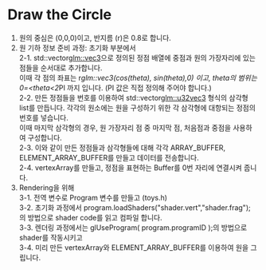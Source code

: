 # Draw the Circle

1. 원의 중심은 (0,0,0)이고, 반지름 (r)은 0.8로 합니다. <br>
2. 원 기하 정보 준비 과정: 초기화 부분에서 <br>
   2-1. std::vector<glm::vec3>으로 정의된 정점 배열에 중점과 원의 가장자리에 있는 점들을 순서대로 추가합니다.<br>
       이때 각 점의 좌표는 r*glm::vec3(cos(theta), sin(theta),0) 이고, theta의 범위는 0=<theta<2*PI 까지 입니다. (PI 값은 직접 정의해 주어야 합니다.)<br>
   2-2. 만든 정점들을 번호를 이용하여 std::vector<glm::u32vec3> 형식의 삼각형 list를 만듭니다. 각각의 원소에는 원을 구성하기 위한 각 삼각형에 대항되는 정점의 번호를 넣습니다. <br>
이때 마지막 삼각형의 경우, 원 가장자리 점 중 마지막 점, 처음점과 중점을 사용하여 구성합니다. <br>
   2-3. 이와 같이 만든 정점들과 삼각형들에 대해 각각 ARRAY_BUFFER, ELEMENT_ARRAY_BUFFER를 만들고 데이터를 전송합니다. <br>
   2-4. vertexArray를 만들고, 정점을 표현하는 Buffer를 0번 자리에 연결시켜 줍니다. <br>
3. Rendering을 위해 <br>
   3-1. 전역 변수로 Program 변수를 만들고 (toys.h) <br>
   3-2. 초기화 과정에서 program.loadShaders("shader.vert","shader.frag"); 의 방법으로 shader code를 읽고 컴파일 합니다.<br>
   3-3. 렌더링 과정에서는 glUseProgram( program.programID );의 방법으로 shader를 작동시키고<br>
   3-4. 미리 만든 vertexArray와 ELEMENT_ARRAY_BUFFER를 이용하여 원을 그립니다.<br>